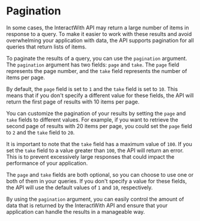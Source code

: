 # Pagination

In some cases, the InteractWith API may return a large number of items in response to a query. To make it easier to work with these results and avoid overwhelming your application with data, the API supports pagination for all queries that return lists of items.

To paginate the results of a query, you can use the `pagination` argument. The `pagination` argument has two fields: `page` and `take`. The `page` field represents the page number, and the `take` field represents the number of items per page.

By default, the `page` field is set to `1` and the `take` field is set to `10`. This means that if you don't specify a different value for these fields, the API will return the first page of results with 10 items per page.

You can customize the pagination of your results by setting the `page` and `take` fields to different values. For example, if you want to retrieve the second page of results with 20 items per page, you could set the `page` field to `2` and the `take` field to `20`.

It is important to note that the `take` field has a maximum value of `100`. If you set the `take` field to a value greater than `100`, the API will return an error. This is to prevent excessively large responses that could impact the performance of your application.

The `page` and `take` fields are both optional, so you can choose to use one or both of them in your queries. If you don't specify a value for these fields, the API will use the default values of `1` and `10`, respectively.

By using the `pagination` argument, you can easily control the amount of data that is returned by the InteractWith API and ensure that your application can handle the results in a manageable way.